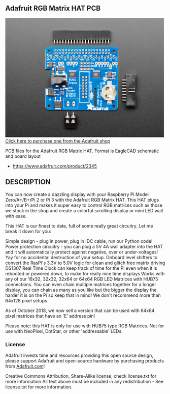 ## Adafruit RGB Matrix HAT PCB

<a href="http://www.adafruit.com/products/1932"><img src="assets/image.jpg?raw=true" width="500px"><br/>
Click here to purchase one from the Adafruit shop</a>

PCB files for the Adafruit RGB Matrix HAT. Format is EagleCAD schematic and board layout
* https://www.adafruit.com/product/2345

## DESCRIPTION
You can now create a dazzling display with your Raspberry Pi Model Zero/A+/B+/Pi 2 or Pi 3 with the Adafruit RGB Matrix HAT. This HAT plugs into your Pi and makes it super easy to control RGB matrices such as those we stock in the shop and create a colorful scrolling display or mini LED wall with ease.

This HAT is our finest to date, full of some really great circuitry. Let me break it down for you:

Simple design - plug in power, plug in IDC cable, run our Python code!
Power protection circuitry - you can plug a 5V 4A wall adapter into the HAT and it will automatically protect against negative, over or under-voltages! Yay for no accidental destruction of your setup.
Onboard level shifters to convert the RasPi's 3.3V to 5.0V logic for clean and glitch free matrix driving
DS1307 Real Time Clock can keep track of time for the Pi even when it is rebooted or powered down, to make for really nice time displays
Works with any of our 16x32, 32x32, 32x64 or 64x64 RGB LED Matrices with HUB75 connections. You can even chain multiple matrices together for a longer display, you can chain as many as you like but the bigger the display the harder it is on the Pi so keep that in mind! We don't recommend more than 64x128 pixel setups

As of October 2018, we now sell a version that can be used with 64x64 pixel matrices that have an 'E' address pin!

Please note: this HAT is only for use with HUB75 type RGB Matrices. Not for use with NeoPixel, DotStar, or other 'addressable' LEDs.

### License

Adafruit invests time and resources providing this open source design, please support Adafruit and open-source hardware by purchasing products from [Adafruit.com](https://www.adafruit.com)!

Creative Commons Attribution, Share-Alike license, check license.txt for more information All text above must be included in any redistribution - 
See license.txt for more information.
